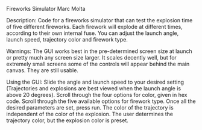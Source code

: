 Fireworks Simulator
Marc Molta

Description:
Code for a fireworks simulator that can test the explosion time of five different fireworks. Each firework will explode at different times, according to their own internal fuse. You can adjust the launch angle, launch speed, trajectory color and firework type.

Warnings:
The GUI works best in the pre-determined screen size at launch or pretty much any screen size larger. It scales decently well, but for extremely small screens some of the controls will appear behind the main canvas. They are still usable. 


Using the GUI:
Slide the angle and launch speed to your desired setting (Trajectories and explosions are best viewed when the launch angle is above 20 degrees). Scroll through the four options for color, given in hex code. Scroll through the five available options for firework type. Once all the desired parameters are set, press run. The color of the trajectory is independent of the color of the explosion. The user determines the trajectory color, but the explosion color is preset.
